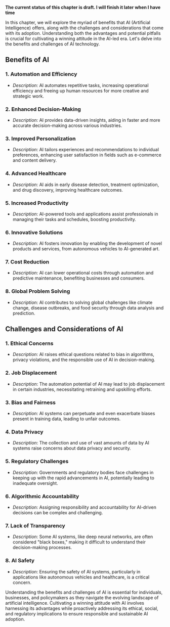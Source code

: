 **The current status of this chapter is draft. I will finish it later when I have time**

In this chapter, we will explore the myriad of benefits that AI (Artificial Intelligence) offers, along with the challenges and considerations that come with its adoption. Understanding both the advantages and potential pitfalls is crucial for cultivating a winning attitude in the AI-led era. Let's delve into the benefits and challenges of AI technology.

**Benefits of AI**
------------------

### 1. **Automation and Efficiency**

* *Description*: AI automates repetitive tasks, increasing operational efficiency and freeing up human resources for more creative and strategic work.

### 2. **Enhanced Decision-Making**

* *Description*: AI provides data-driven insights, aiding in faster and more accurate decision-making across various industries.

### 3. **Improved Personalization**

* *Description*: AI tailors experiences and recommendations to individual preferences, enhancing user satisfaction in fields such as e-commerce and content delivery.

### 4. **Advanced Healthcare**

* *Description*: AI aids in early disease detection, treatment optimization, and drug discovery, improving healthcare outcomes.

### 5. **Increased Productivity**

* *Description*: AI-powered tools and applications assist professionals in managing their tasks and schedules, boosting productivity.

### 6. **Innovative Solutions**

* *Description*: AI fosters innovation by enabling the development of novel products and services, from autonomous vehicles to AI-generated art.

### 7. **Cost Reduction**

* *Description*: AI can lower operational costs through automation and predictive maintenance, benefiting businesses and consumers.

### 8. **Global Problem Solving**

* *Description*: AI contributes to solving global challenges like climate change, disease outbreaks, and food security through data analysis and prediction.

**Challenges and Considerations of AI**
---------------------------------------

### 1. **Ethical Concerns**

* *Description*: AI raises ethical questions related to bias in algorithms, privacy violations, and the responsible use of AI in decision-making.

### 2. **Job Displacement**

* *Description*: The automation potential of AI may lead to job displacement in certain industries, necessitating retraining and upskilling efforts.

### 3. **Bias and Fairness**

* *Description*: AI systems can perpetuate and even exacerbate biases present in training data, leading to unfair outcomes.

### 4. **Data Privacy**

* *Description*: The collection and use of vast amounts of data by AI systems raise concerns about data privacy and security.

### 5. **Regulatory Challenges**

* *Description*: Governments and regulatory bodies face challenges in keeping up with the rapid advancements in AI, potentially leading to inadequate oversight.

### 6. **Algorithmic Accountability**

* *Description*: Assigning responsibility and accountability for AI-driven decisions can be complex and challenging.

### 7. **Lack of Transparency**

* *Description*: Some AI systems, like deep neural networks, are often considered "black boxes," making it difficult to understand their decision-making processes.

### 8. **AI Safety**

* *Description*: Ensuring the safety of AI systems, particularly in applications like autonomous vehicles and healthcare, is a critical concern.

Understanding the benefits and challenges of AI is essential for individuals, businesses, and policymakers as they navigate the evolving landscape of artificial intelligence. Cultivating a winning attitude with AI involves harnessing its advantages while proactively addressing its ethical, social, and regulatory implications to ensure responsible and sustainable AI adoption.
